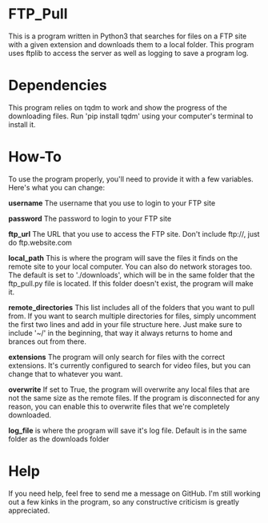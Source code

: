 # FTP_Pull
This is a program written in Python3 that searches for files on a FTP site with a given extension and downloads them to a local folder. This program uses ftplib to access the server as well as logging to save a program log.

# Dependencies
This program relies on tqdm to work and show the progress of the downloading files. Run 'pip install tqdm' using your computer's terminal to install it.

# How-To
To use the program properly, you'll need to provide it with a few variables. Here's what you can change:

**username** The username that you use to login to your FTP site

**password** The password to login to your FTP site

**ftp_url** The URL that you use to access the FTP site. Don't include ftp://, just do ftp.website.com

**local_path** This is where the program will save the files it finds on the remote site to your local computer. You can also do network storages too. The default is set to './downloads', which will be in the same folder that the ftp_pull.py file is located. If this folder doesn't exist, the program will make it.

**remote_directories** This list includes all of the folders that you want to pull from. If you want to search multiple directories for files, simply uncomment the first two lines and add in your file structure here. Just make sure to include '~/' in the beginning, that way it always returns to home and brances out from there.

**extensions** The program will only search for files with the correct extensions. It's currently configured to search for video files, but you can change that to whatever you want.

**overwrite** If set to True, the program will overwrite any local files that are not the same size as the remote files. If the program is disconnected for any reason, you can enable this to overwrite files that we're completely downloaded.

**log_file** is where the program will save it's log file. Default is in the same folder as the downloads folder

# Help
If you need help, feel free to send me a message on GitHub. I'm still working out a few kinks in the program, so any constructive criticism is greatly appreciated.
